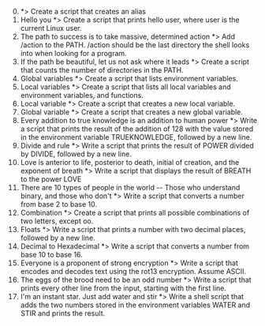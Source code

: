 0. <o> *> Create a script that creates an alias
1. Hello you *> Create a script that prints hello user, where user is the current Linux user.
2. The path to success is to take massive, determined action *> Add /action to the PATH. /action should be the last directory the shell looks into when looking for a program.
3. If the path be beautiful, let us not ask where it leads *> Create a script that counts the number of directories in the PATH.
4. Global variables *> Create a script that lists environment variables.
5. Local variables *> Create a script that lists all local variables and environment variables, and functions.
6. Local variable *> Create a script that creates a new local variable.
7. Global variable *> Create a script that creates a new global variable.
8. Every addition to true knowledge is an addition to human power *> Write a script that prints the result of the addition of 128 with the value stored in the environment variable TRUEKNOWLEDGE, followed by a new line.
9. Divide and rule *> Write a script that prints the result of POWER divided by DIVIDE, followed by a new line.
10. Love is anterior to life, posterior to death, initial of creation, and the exponent of breath *> Write a script that displays the result of BREATH to the power LOVE
11. There are 10 types of people in the world -- Those who understand binary, and those who don't *> Write a script that converts a number from base 2 to base 10.
12. Combination *> Create a script that prints all possible combinations of two letters, except oo.
13. Floats *> Write a script that prints a number with two decimal places, followed by a new line.
14. Decimal to Hexadecimal *> Write a script that converts a number from base 10 to base 16.
15. Everyone is a proponent of strong encryption *> Write a script that encodes and decodes text using the rot13 encryption. Assume ASCII.
16. The eggs of the brood need to be an odd number *> Write a script that prints every other line from the input, starting with the first line.
17. I'm an instant star. Just add water and stir *> Write a shell script that adds the two numbers stored in the environment variables WATER and STIR and prints the result.
